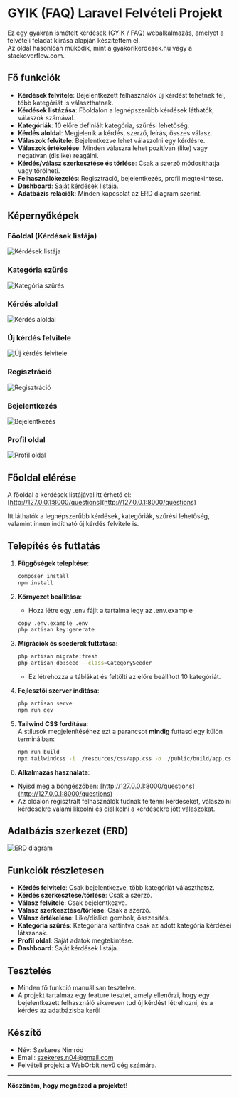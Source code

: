 # GYIK (FAQ) Laravel Felvételi Projekt

Ez egy gyakran ismételt kérdések (GYIK / FAQ) webalkalmazás, amelyet a felvételi feladat kiírása alapján készítettem el.  
Az oldal hasonlóan működik, mint a gyakorikerdesek.hu vagy a stackoverflow.com.

## Fő funkciók

- **Kérdések felvitele**: Bejelentkezett felhasználók új kérdést tehetnek fel, több kategóriát is választhatnak.
- **Kérdések listázása**: Főoldalon a legnépszerűbb kérdések láthatók, válaszok számával.
- **Kategóriák**: 10 előre definiált kategória, szűrési lehetőség.
- **Kérdés aloldal**: Megjelenik a kérdés, szerző, leírás, összes válasz.
- **Válaszok felvitele**: Bejelentkezve lehet válaszolni egy kérdésre.
- **Válaszok értékelése**: Minden válaszra lehet pozitívan (like) vagy negatívan (dislike) reagálni.
- **Kérdés/válasz szerkesztése és törlése**: Csak a szerző módosíthatja vagy törölheti.
- **Felhasználókezelés**: Regisztráció, bejelentkezés, profil megtekintése.
- **Dashboard**: Saját kérdések listája.
- **Adatbázis relációk**: Minden kapcsolat az ERD diagram szerint.

## Képernyőképek

### Főoldal (Kérdések listája)
![Kérdések listája](images/index.png)

### Kategória szűrés
![Kategória szűrés](images/filter.png)

### Kérdés aloldal
![Kérdés aloldal](images/kerdes_aloldal.png)

### Új kérdés felvitele
![Új kérdés felvitele](images/create.png)

### Regisztráció
![Regisztráció](images/reg.png)

### Bejelentkezés
![Bejelentkezés](images/login.png)

### Profil oldal
![Profil oldal](images/profil.png)

## Főoldal elérése

A főoldal a kérdések listájával itt érhető el:  
[http://127.0.0.1:8000/questions](http://127.0.0.1:8000/questions)

Itt láthatók a legnépszerűbb kérdések, kategóriák, szűrési lehetőség, valamint innen indítható új kérdés felvitele is.

## Telepítés és futtatás

1. **Függőségek telepítése**:
    ```sh
    composer install
    npm install
    ```

2. **Környezet beállítása**:
    - Hozz létre egy .env fájlt a tartalma legy az .env.example
    ```sh
    copy .env.example .env
    php artisan key:generate
    ```
3. **Migrációk és seederek futtatása**:
    ```sh
    php artisan migrate:fresh
    php artisan db:seed --class=CategorySeeder
    ```
    - Ez létrehozza a táblákat és feltölti az előre beállított 10 kategóriát.
4. **Fejlesztői szerver indítása**:
    ```sh
    php artisan serve
    npm run dev
    ```
5. **Tailwind CSS fordítása**:  
   A stílusok megjelenítéséhez ezt a parancsot **mindig** futtasd egy külön terminálban:
    ```sh
    npm run build                                      
    npx tailwindcss -i ./resources/css/app.css -o ./public/build/app.css --watch
    ```

6. **Alkalmazás használata**: 
- Nyisd meg a böngészőben: [http://127.0.0.1:8000/questions](http://127.0.0.1:8000/questions)
- Az oldalon regisztrált felhasználók tudnak feltenni kérdéseket, válaszolni kérdésekre valami likeolni és dislikolni a kérdésekre jött válaszokat.

## Adatbázis szerkezet (ERD)

![ERD diagram](images/erddia.png)

## Funkciók részletesen

- **Kérdés felvitele**: Csak bejelentkezve, több kategóriát választhatsz.
- **Kérdés szerkesztése/törlése**: Csak a szerző.
- **Válasz felvitele**: Csak bejelentkezve.
- **Válasz szerkesztése/törlése**: Csak a szerző.
- **Válasz értékelése**: Like/dislike gombok, összesítés.
- **Kategória szűrés**: Kategóriára kattintva csak az adott kategória kérdései látszanak.
- **Profil oldal**: Saját adatok megtekintése.
- **Dashboard**: Saját kérdések listája.

## Tesztelés

- Minden fő funkció manuálisan tesztelve.
- A projekt tartalmaz egy feature tesztet, amely ellenőrzi, hogy egy bejelentkezett felhasználó sikeresen tud új kérdést létrehozni, és a kérdés az adatbázisba kerül


## Készítő

- Név: Szekeres Nimród
- Email: szekeres.n04@gmail.com
- Felvételi projekt a WebOrbit nevű cég számára.

---

**Köszönöm, hogy megnézed a projektet!**